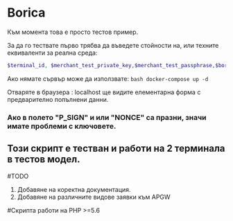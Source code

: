 # Borica 
Към момента това е просто тестов пример. 

За да го тествате първо трябва да въведете стойности на, или техните еквиваленти за реална среда: 
```php
$terminal_id, $merchant_test_private_key,$merchant_test_passphrase,$borica_test_public_key,$test_return_url
```
Ако нямате сървър може да използвате: 
```bash docker-compose up -d```

Отваряте в браузера : localhost ще видите елементарна форма с предварително попълнени данни.

### Ако в полето "P_SIGN" и или "NONCE" са празни, значи имате проблеми с ключовете. 

## Този скрипт е тестван и работи на 2 терминала в тестов модел. 
#TODO 
1. Добавяне на коректна документация.
2. Добавяне на различните видове заявки към APGW

#Скрипта работи на PHP >=5.6
